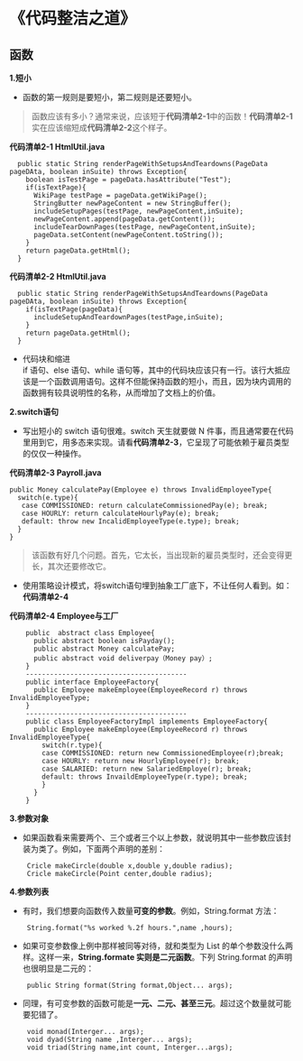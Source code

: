 # 《代码整洁之道》 #
## 函数 ##
**1.短小**

 - 函数的第一规则是要短小，第二规则是还要短小。
>函数应该有多小？通常来说，应该短于**代码清单2-1**中的函数！**代码清单2-1** 实在应该缩短成**代码清单2-2**这个样子。

**代码清单2-1         HtmlUtil.java**

      public static String renderPageWithSetupsAndTeardowns(PageData pageDAta, boolean inSuite) throws Exception{
        boolean isTestPage = pageData.hasAttribute("Test");
        if(isTextPage){
          WikiPage testPage = pageData.getWikiPage();
          StringButter newPageContent = new StringBuffer();
          includeSetupPages(testPage, newPageContent,inSuite);
          newPageContent.append(pageData.getContent());
          includeTearDownPages(testPage, newPageContent,inSuite);
          pageData.setContent(newPageContent.toString());
        }
        return pageData.getHtml();
      }
**代码清单2-2         HtmlUtil.java**

      public static String renderPageWithSetupsAndTeardowns(PageData pageDAta, boolean inSuite) throws Exception{
        if(isTextPage(pageData){
          includeSetupAndTeardownPages(testPage,inSuite);
        }
        return pageData.getHtml();
      }

 - 代码块和缩进  
if 语句、else 语句、while 语句等，其中的代码块应该只有一行。该行大抵应该是一个函数调用语句。这样不但能保持函数的短小，而且，因为块内调用的函数拥有较具说明性的名称，从而增加了文档上的价值。

**2.switch语句**

 - 写出短小的 switch 语句很难。switch 天生就要做 N 件事，而且通常要在代码里用到它，用多态来实现。请看**代码清单2-3**，它呈现了可能依赖于雇员类型的仅仅一种操作。 

**代码清单2-3 Payroll.java**

    public Money calculatePay(Employee e) throws InvalidEmployeeType{
      switch(e.type){
       case COMMISSIONED: return calculateCommissionedPay(e); break;
       case HOURLY: return calculateHourlyPay(e); break;
       default: throw new IncalidEmployeeType(e.type); break;
      }
    }
>该函数有好几个问题。首先，它太长，当出现新的雇员类型时，还会变得更长，其次还要修改它。

 - 使用策略设计模式，将switch语句埋到抽象工厂底下，不让任何人看到。如：**代码清单2-4**

**代码清单2-4 Employee与工厂**

        public  abstract class Employee{
          public abstract boolean isPayday();
          public abstract Money calculatePay;
          public abstract void deliverpay（Money pay）;
        }
        ----------------------------------------
        public interface EmployeeFactory{
          public Employee makeEmployee(EmployeeRecord r) throws InvalidEmployeeType;
        }
        ----------------------------------------
        public class EmployeeFactoryImpl implements EmployeeFactory{
          public Employee makeEmployee(EmployeeRecord r) throws InvalidEmployeeType{
            switch(r.type){
            case COMMISSIONED: return new CommissionedEmployee(r);break;
            case HOURLY: return new HourlyEmployee(r); break;
            case SALARIED: return new SalariedEmploye(r); break;
            default: throws InvaildEmployeeType(r.type); break;
            }
          }
        }

**3.参数对象**

 - 如果函数看来需要两个、三个或者三个以上参数，就说明其中一些参数应该封装为类了。例如，下面两个声明的差别：

        Cricle makeCircle(double x,double y,double radius);
        Cricle makeCircle(Point center,double radius);

**4.参数列表**

 - 有时，我们想要向函数传入数量**可变的参数**。例如，String.format 方法：

        String.format("%s worked %.2f hours.",name ,hours);
 - 如果可变参数像上例中那样被同等对待，就和类型为 List 的单个参数没什么两样。这样一来，**String.formate 实则是二元函数**。下列 String.format
的声明也很明显是二元的：

        public String format(String format,Object... args);
 - 同理，有可变参数的函数可能是**一元、二元、甚至三元**。超过这个数量就可能要犯错了。

        void monad(Interger... args);
        void dyad(String name ,Interger... args);
        void triad(String name,int count, Interger...args);
